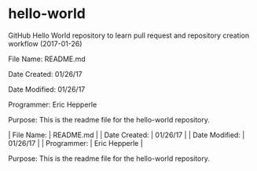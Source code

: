 # hello-world
GitHub Hello World repository to learn pull request and repository creation workflow (2017-01-26)

<p>File Name:      README.md</p>
<p>Date Created:   01/26/17</p>
<p>Date Modified:  01/26/17</p>
<p>Programmer:     Eric Hepperle</p>

<p>Purpose: This is the readme file for the hello-world repository.</p>


| File Name: | README.md |
| Date Created: | 01/26/17 |
| Date Modified: | 01/26/17 |
| Programmer: | Eric Hepperle |

<p>Purpose: This is the readme file for the hello-world repository.</p>

